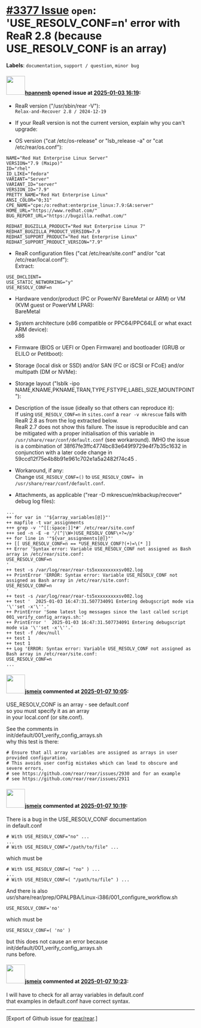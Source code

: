 # [\#3377 Issue](https://github.com/rear/rear/issues/3377) `open`: 'USE\_RESOLV\_CONF=n' error with ReaR 2.8 (because USE\_RESOLV\_CONF is an array)

**Labels**: `documentation`, `support / question`, `minor bug`

#### <img src="https://avatars.githubusercontent.com/u/13567759?u=b037e492e58a5f63f35277b3606d500cd622c8ed&v=4" width="50">[hpannenb](https://github.com/hpannenb) opened issue at [2025-01-03 16:19](https://github.com/rear/rear/issues/3377):

<!-- Relax-and-Recover (ReaR) Issue Template
Fill in the following items when submitting a new issue.
Use GitHub Markdown, see "Basic writing and formatting syntax" on
https://docs.github.com/en/get-started/writing-on-github
Support is voluntary without guarantee/warranty/liability -->

-   ReaR version ("/usr/sbin/rear -V"):  
    `Relax-and-Recover 2.8 / 2024-12-19 `

-   If your ReaR version is not the current version, explain why you
    can't upgrade:

-   OS version ("cat /etc/os-release" or "lsb\_release -a" or "cat
    /etc/rear/os.conf"):

<!-- -->

    NAME="Red Hat Enterprise Linux Server"
    VERSION="7.9 (Maipo)"
    ID="rhel"
    ID_LIKE="fedora"
    VARIANT="Server"
    VARIANT_ID="server"
    VERSION_ID="7.9"
    PRETTY_NAME="Red Hat Enterprise Linux"
    ANSI_COLOR="0;31"
    CPE_NAME="cpe:/o:redhat:enterprise_linux:7.9:GA:server"
    HOME_URL="https://www.redhat.com/"
    BUG_REPORT_URL="https://bugzilla.redhat.com/"

    REDHAT_BUGZILLA_PRODUCT="Red Hat Enterprise Linux 7"
    REDHAT_BUGZILLA_PRODUCT_VERSION=7.9
    REDHAT_SUPPORT_PRODUCT="Red Hat Enterprise Linux"
    REDHAT_SUPPORT_PRODUCT_VERSION="7.9"

-   ReaR configuration files ("cat /etc/rear/site.conf" and/or "cat
    /etc/rear/local.conf"):  
    Extract:

<!-- -->

    USE_DHCLIENT=
    USE_STATIC_NETWORKING="y"
    USE_RESOLV_CONF=n

-   Hardware vendor/product (PC or PowerNV BareMetal or ARM) or VM (KVM
    guest or PowerVM LPAR):  
    BareMetal

-   System architecture (x86 compatible or PPC64/PPC64LE or what exact
    ARM device):  
    x86

-   Firmware (BIOS or UEFI or Open Firmware) and bootloader (GRUB or
    ELILO or Petitboot):

-   Storage (local disk or SSD) and/or SAN (FC or iSCSI or FCoE) and/or
    multipath (DM or NVMe):

-   Storage layout ("lsblk -ipo
    NAME,KNAME,PKNAME,TRAN,TYPE,FSTYPE,LABEL,SIZE,MOUNTPOINT"):

-   Description of the issue (ideally so that others can reproduce
    it):  
    If using `USE_RESOLV_CONF=n` in `sites.conf` a `rear -v mkrescue`
    fails with ReaR 2.8 as from the log extracted below.  
    ReaR 2.7 does not show this failure. The issue is reproducible and
    can be mitigated with a proper initialisation of this variable in
    `/usr/share/rear/conf/default.conf` (see workaround). IMHO the issue
    is a combination of 38f67fe3ffc4774bc83e649f9729e4f7b35c1632 in
    conjunction with a later code change in
    59ccd12f75e4b8b91e961c702e1a5a2482f74c45 .

-   Workaround, if any:  
    Change `USE_RESOLV_CONF=()` to `USE_RESOLV_CONF= ` in
    `/usr/share/rear/conf/default.conf`.

-   Attachments, as applicable ("rear -D mkrescue/mkbackup/recover"
    debug log files):

<!-- -->

    ...
    ++ for var in '"${array_variables[@]}"'
    ++ mapfile -t var_assignments
    +++ grep -v '^[[:space:]]*#' /etc/rear/site.conf
    +++ sed -n -E -e '/(^|\W+)USE_RESOLV_CONF\+?=/p'
    ++ for line in '"${var_assignments[@]}"'
    ++ [[ USE_RESOLV_CONF=n == *USE_RESOLV_CONF?(+)=\(* ]]
    ++ Error 'Syntax error: Variable USE_RESOLV_CONF not assigned as Bash array in /etc/rear/site.conf:
    USE_RESOLV_CONF=n
    '
    ++ test -s /var/log/rear/rear-ts5xxxxxxxxxsv002.log
    ++ PrintError 'ERROR: Syntax error: Variable USE_RESOLV_CONF not assigned as Bash array in /etc/rear/site.conf:
    USE_RESOLV_CONF=n
    '
    ++ test -s /var/log/rear/rear-ts5xxxxxxxxxsv002.log
    ++ test '  2025-01-03 16:47:31.507734091 Entering debugscript mode via '\''set -x'\''.'
    ++ PrintError 'Some latest log messages since the last called script 001_verify_config_arrays.sh:'
    ++ PrintError '  2025-01-03 16:47:31.507734091 Entering debugscript mode via '\''set -x'\''.'
    ++ test -f /dev/null
    ++ test 1
    ++ test 1
    ++ Log 'ERROR: Syntax error: Variable USE_RESOLV_CONF not assigned as Bash array in /etc/rear/site.conf:
    USE_RESOLV_CONF=n
    ...

#### <img src="https://avatars.githubusercontent.com/u/1788608?u=925fc54e2ce01551392622446ece427f51e2f0ce&v=4" width="50">[jsmeix](https://github.com/jsmeix) commented at [2025-01-07 10:05](https://github.com/rear/rear/issues/3377#issuecomment-2574880356):

USE\_RESOLV\_CONF is an array - see default.conf  
so you must specify it as an array  
in your local.conf (or site.conf).

See the comments in  
init/default/001\_verify\_config\_arrays.sh  
why this test is there:

    # Ensure that all array variables are assigned as arrays in user provided configuration.
    # This avoids user config mistakes which can lead to obscure and severe errors,
    # see https://github.com/rear/rear/issues/2930 and for an example
    # see https://github.com/rear/rear/issues/2911

#### <img src="https://avatars.githubusercontent.com/u/1788608?u=925fc54e2ce01551392622446ece427f51e2f0ce&v=4" width="50">[jsmeix](https://github.com/jsmeix) commented at [2025-01-07 10:19](https://github.com/rear/rear/issues/3377#issuecomment-2574912735):

There is a bug in the USE\_RESOLV\_CONF documentation  
in default.conf

    # With USE_RESOLV_CONF="no" ...
    ...
    # With USE_RESOLV_CONF="/path/to/file" ...

which must be

    # With USE_RESOLV_CONF=( "no" ) ...
    ...
    # With USE_RESOLV_CONF=( "/path/to/file" ) ...

And there is also  
usr/share/rear/prep/OPALPBA/Linux-i386/001\_configure\_workflow.sh

    USE_RESOLV_CONF='no'

which must be

    USE_RESOLV_CONF=( 'no' )

but this does not cause an error because  
init/default/001\_verify\_config\_arrays.sh  
runs before.

#### <img src="https://avatars.githubusercontent.com/u/1788608?u=925fc54e2ce01551392622446ece427f51e2f0ce&v=4" width="50">[jsmeix](https://github.com/jsmeix) commented at [2025-01-07 10:23](https://github.com/rear/rear/issues/3377#issuecomment-2574922725):

I will have to check for all array variables in default.conf  
that examples in default.conf have correct syntax.

------------------------------------------------------------------------

\[Export of Github issue for
[rear/rear](https://github.com/rear/rear).\]
